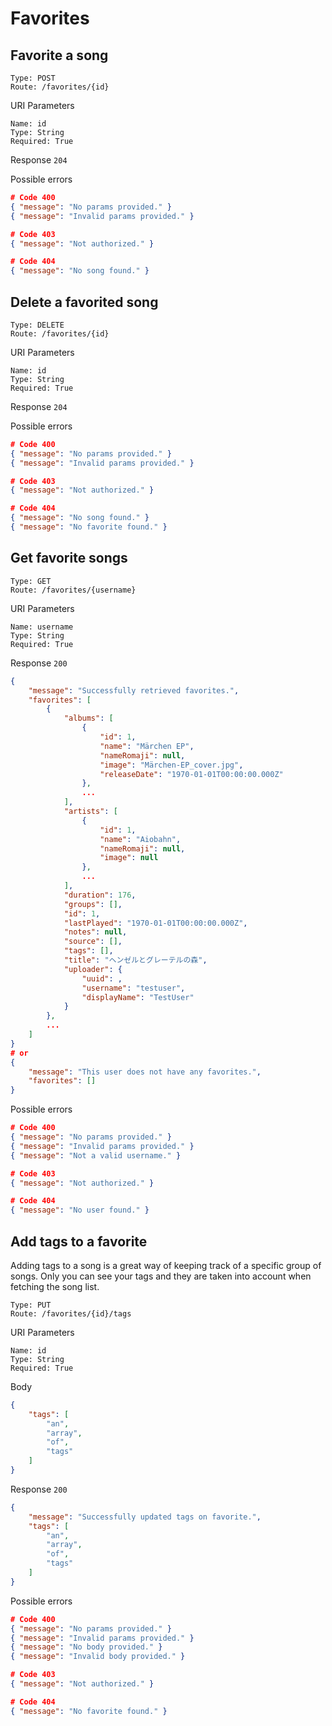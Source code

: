 # Favorites

## Favorite a song

```
Type: POST
Route: /favorites/{id}
```

URI Parameters
```
Name: id
Type: String
Required: True
```

Response `204`

Possible errors

```json
# Code 400
{ "message": "No params provided." }
{ "message": "Invalid params provided." }

# Code 403
{ "message": "Not authorized." }

# Code 404
{ "message": "No song found." }
```

## Delete a favorited song

```
Type: DELETE
Route: /favorites/{id}
```

URI Parameters
```
Name: id
Type: String
Required: True
```

Response `204`

Possible errors

```json
# Code 400
{ "message": "No params provided." }
{ "message": "Invalid params provided." }

# Code 403
{ "message": "Not authorized." }

# Code 404
{ "message": "No song found." }
{ "message": "No favorite found." }
```

## Get favorite songs

```
Type: GET
Route: /favorites/{username}
```

URI Parameters
```
Name: username
Type: String
Required: True
```

Response `200`

```json
{
	"message": "Successfully retrieved favorites.",
	"favorites": [
		{
			"albums": [
				{
					"id": 1,
					"name": "Märchen EP",
					"nameRomaji": null,
					"image": "Märchen-EP_cover.jpg",
					"releaseDate": "1970-01-01T00:00:00.000Z"
				},
				...
			],
			"artists": [
				{
					"id": 1,
					"name": "Aiobahn",
					"nameRomaji": null,
					"image": null
				},
				...
			],
			"duration": 176,
			"groups": [],
			"id": 1,
			"lastPlayed": "1970-01-01T00:00:00.000Z",
			"notes": null,
			"source": [],
			"tags": [],
			"title": "ヘンゼルとグレーテルの森",
			"uploader": {
				"uuid": ,
				"username": "testuser",
				"displayName": "TestUser"
			}
		},
		...
	]
}
# or
{
	"message": "This user does not have any favorites.",
	"favorites": []
}
```

Possible errors

```json
# Code 400
{ "message": "No params provided." }
{ "message": "Invalid params provided." }
{ "message": "Not a valid username." }

# Code 403
{ "message": "Not authorized." }

# Code 404
{ "message": "No user found." }
```

## Add tags to a favorite

Adding tags to a song is a great way of keeping track of a specific group of songs. Only you can see your tags and they are taken into account when fetching the song list.

```
Type: PUT
Route: /favorites/{id}/tags
```

URI Parameters
```
Name: id
Type: String
Required: True
```

Body
```json
{
	"tags": [
		"an",
		"array",
		"of",
		"tags"
	]
}
```

Response `200`

```json
{
	"message": "Successfully updated tags on favorite.",
	"tags": [
		"an",
		"array",
		"of",
		"tags"
	]
}
```

Possible errors

```json
# Code 400
{ "message": "No params provided." }
{ "message": "Invalid params provided." }
{ "message": "No body provided." }
{ "message": "Invalid body provided." }

# Code 403
{ "message": "Not authorized." }

# Code 404
{ "message": "No favorite found." }
```
